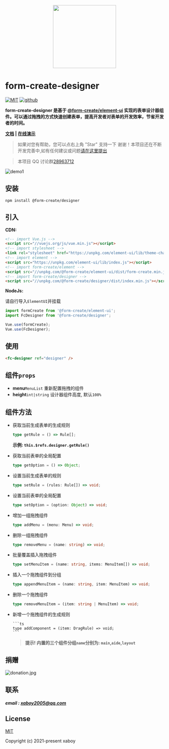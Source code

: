 <p align="center">
    <a href="http://www.form-create.com">
        <img width="200" src="http://file.lotkk.com/form-create.png">
    </a>
</p>

# form-create-designer

[![MIT](https://img.shields.io/badge/License-MIT-yellow.svg)](https://github.com/xaboy/form-create-designer)
[![github](https://img.shields.io/badge/Author-xaboy-blue.svg)](https://github.com/xaboy)

**form-create-designer 是基于 [@form-create/element-ui](https://github.com/xaboy/form-create) 实现的表单设计器组件。可以通过拖拽的方式快速创建表单，提高开发者对表单的开发效率，节省开发者的时间。**

**[文档](http://designer.form-create.com/guide/) | [在线演示](http://form-create.com/designer?fr=github)**

> 如果对您有帮助，您可以点右上角 "Star" 支持一下 谢谢！本项目还在不断开发完善中,如有任何建议或问题[请在这里提出](https://github.com/xaboy/form-create-designer/issues/new)

> 本项目 QQ 讨论群[28963712](https://jq.qq.com/?_wv=1027&k=54aKUVw)

![demo1](http://form-create.com/img/designer-review.png)

## 安装

```shell
npm install @form-create/designer
```

## 引入

**CDN:**

```html
<!-- import Vue.js -->
<script src="//vuejs.org/js/vue.min.js"></script>
<!-- import stylesheet -->
<link rel="stylesheet" href="https://unpkg.com/element-ui/lib/theme-chalk/index.css" />
<!-- import element -->
<script src="https://unpkg.com/element-ui/lib/index.js"></script>
<!-- import form-create/element -->
<script src="//unpkg.com/@form-create/element-ui/dist/form-create.min.js"></script>
<!-- import form-create/designer -->
<script src="//unpkg.com/@form-create/designer/dist/index.min.js"></script>
```

**NodeJs:**

请自行导入`ElementUI`并挂载

```js
import formCreate from '@form-create/element-ui';
import FcDesigner from '@form-create/designer';

Vue.use(formCreate);
Vue.use(FcDesigner);
```

## 使用

```html
<fc-designer ref="designer" />
```

## 组件`props`

- **menu**`MenuList` 重新配置拖拽的组件
- **height**`int|string` 设计器组件高度, 默认`100%`

## 组件方法

- 获取当前生成表单的生成规则

  ```ts
  type getRule = () => Rule[];
  ```

  **示例: `this.$refs.designer.getRule()`**

- 获取当前表单的全局配置

  ```ts
  type getOption = () => Object;
  ```

- 设置当前生成表单的规则

  ```ts
  type setRule = (rules: Rule[]) => void;
  ```

- 设置当前表单的全局配置

  ```ts
  type setOption = (option: Object) => void;
  ```

- 增加一组拖拽组件

  ```ts
  type addMenu = (menu: Menu) => void;
  ```

- 删除一组拖拽组件

  ```ts
  type removeMenu = (name: string) => void;
  ```

- 批量覆盖插入拖拽组件

  ```ts
  type setMenuItem = (name: string, items: MenuItem[]) => void;
  ```

- 插入一个拖拽组件到分组

  ```ts
  type appendMenuItem = (name: string, item: MenuItem) => void;
  ```

- 删除一个拖拽组件

  ```ts
  type removeMenuItem = (item: string | MenuItem) => void;
  ```

- 新增一个拖拽组件的生成规则

      ```ts
      type addComponent = (item: DragRule) => void;
      ```

  > **提示! 内置的三个组件分组`name`分别为: `main`,`aide`,`layout`**

## 捐赠

![donation.jpg](http://form-create.com/img/donation.jpg)

## 联系

##### email : xaboy2005@qq.com

## License

[MIT](http://opensource.org/licenses/MIT)

Copyright (c) 2021-present xaboy
